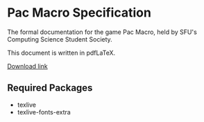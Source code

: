 # Pac Macro Specification

The formal documentation for the game Pac Macro, held by SFU's Computing Science Student Society.

This document is written in pdfLaTeX.

[Download link](https://github.com/pacmacro/pm-specification/raw/master/pacmacro-specification.pdf)

## Required Packages

* texlive
* texlive-fonts-extra
